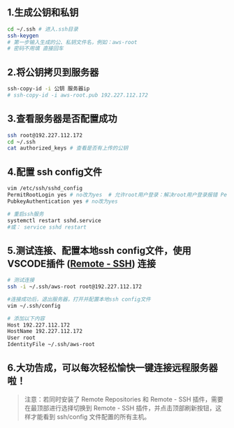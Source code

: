 

## 1.生成公钥和私钥

```bash
cd ~/.ssh # 进入.ssh目录
ssh-keygen  
# 第一步输入生成的公、私钥文件名，例如：aws-root
# 密码不用填 直接回车
```

## 2.将公钥拷贝到服务器

```bash
ssh-copy-id -i 公钥 服务器ip
# ssh-copy-id -i aws-root.pub 192.227.112.172
```

## 3.查看服务器是否配置成功

```bash
ssh root@192.227.112.172
cd ~/.ssh
cat authorized_keys # 查看是否有上传的公钥
```

## 4.配置 ssh config文件
 
```bash
vim /etc/ssh/sshd_config
PermitRootLogin yes # no改为yes  # 允许root用户登录：解决root用户登录报错 Permission denied 问题
PubkeyAuthentication yes # no改为yes

# 重启ssh服务
systemctl restart sshd.service
#或： service sshd restart
```

## 5.测试连接、配置本地ssh config文件，使用 VSCODE插件 ([Remote - SSH](https://marketplace.visualstudio.com/items?itemName=ms-vscode-remote.remote-ssh)) 连接


```bash
# 测试连接
ssh -i ~/.ssh/aws-root root@192.227.112.172

#连接成功后，退出服务器，打开并配置本地ssh config文件
vim ~/.ssh/config

# 添加以下内容
Host 192.227.112.172
HostName 192.227.112.172
User root
IdentityFile ~/.ssh/aws-root

```
## 6.大功告成，可以每次轻松愉快一键连接远程服务器啦！
> 注意：若同时安装了 Remote Repositories 和 Remote - SSH 插件，需要在最顶部进行选择切换到 Remote - SSH 插件，并点击顶部刷新按钮，这样才能看到 ssh/config 文件配置的所有主机。
